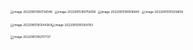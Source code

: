 <img src="C:\Users\Admin\AppData\Roaming\Typora\typora-user-images\image-20220815180734048.png" alt="image-20220815180734048" style="zoom:33%;" />

<img src="C:\Users\Admin\AppData\Roaming\Typora\typora-user-images\image-20220815180756016.png" alt="image-20220815180756016" style="zoom:33%;" />

<img src="C:\Users\Admin\AppData\Roaming\Typora\typora-user-images\image-20220815180816845.png" alt="image-20220815180816845" style="zoom:33%;" />

<img src="C:\Users\Admin\AppData\Roaming\Typora\typora-user-images\image-20220815181209858.png" alt="image-20220815181209858" style="zoom:33%;" />

<img src="C:\Users\Admin\AppData\Roaming\Typora\typora-user-images\image-20220815181244364.png" alt="image-20220815181244364" style="zoom:33%;" /><img src="C:\Users\Admin\AppData\Roaming\Typora\typora-user-images\image-20220815181354783.png" alt="image-20220815181354783" style="zoom:33%;" />

<img src="C:\Users\Admin\AppData\Roaming\Typora\typora-user-images\image-20220815182117737.png" alt="image-20220815182117737" style="zoom:33%;" />